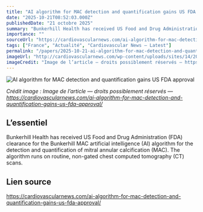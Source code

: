 ```yaml
---
title: "AI algorithm for MAC detection and quantification gains US FDA approval"
date: "2025-10-21T08:52:03.000Z"
publishedDate: "21 octobre 2025"
summary: "Bunkerhill Health has received US Food and Drug Administration (FDA) clearance for the Bunkerhill MAC artificial intelligence (AI) algorithm for the detection and quantification of mitral annular calcification (MAC). The algorithm runs on routine, non-gated chest computed tomography (CT) scans."
importance: ""
sourceUrl: "https://cardiovascularnews.com/ai-algorithm-for-mac-detection-and-quantification-gains-us-fda-approval/"
tags: ["France", "Actualité", "Cardiovascular News — Latest"]
permalink: "/papers/2025-10-21-ai-algorithm-for-mac-detection-and-quantification-gains-us-fda-approval"
imageUrl: "http://cardiovascularnews.com/wp-content/uploads/sites/14/2025/07/cardiac-heart-pic-featured.jpg"
imageCredit: "Image de l’article — droits possiblement réservés — https://cardiovascularnews.com/ai-algorithm-for-mac-detection-and-quantification-gains-us-fda-approval/"
---
```


![AI algorithm for MAC detection and quantification gains US FDA approval](http://cardiovascularnews.com/wp-content/uploads/sites/14/2025/07/cardiac-heart-pic-featured.jpg)

*Crédit image : Image de l’article — droits possiblement réservés — https://cardiovascularnews.com/ai-algorithm-for-mac-detection-and-quantification-gains-us-fda-approval/*

## L’essentiel

Bunkerhill Health has received US Food and Drug Administration (FDA) clearance for the Bunkerhill MAC artificial intelligence (AI) algorithm for the detection and quantification of mitral annular calcification (MAC). The algorithm runs on routine, non-gated chest computed tomography (CT) scans.

## Lien source

https://cardiovascularnews.com/ai-algorithm-for-mac-detection-and-quantification-gains-us-fda-approval/
